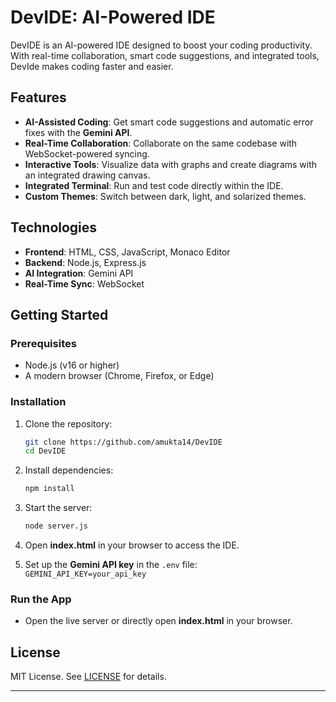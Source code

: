 
# DevIDE: AI-Powered IDE  


DevIDE is an AI-powered IDE designed to boost your coding productivity. With real-time collaboration, smart code suggestions, and integrated tools, DevIde makes coding faster and easier.

## Features  

- **AI-Assisted Coding**: Get smart code suggestions and automatic error fixes with the **Gemini API**.  
- **Real-Time Collaboration**: Collaborate on the same codebase with WebSocket-powered syncing.  
- **Interactive Tools**: Visualize data with graphs and create diagrams with an integrated drawing canvas.  
- **Integrated Terminal**: Run and test code directly within the IDE.  
- **Custom Themes**: Switch between dark, light, and solarized themes.

## Technologies  
- **Frontend**: HTML, CSS, JavaScript, Monaco Editor  
- **Backend**: Node.js, Express.js  
- **AI Integration**: Gemini API  
- **Real-Time Sync**: WebSocket  

## Getting Started  

### Prerequisites  
- Node.js (v16 or higher)  
- A modern browser (Chrome, Firefox, or Edge)

### Installation  
1. Clone the repository:  
   ```sh
   git clone https://github.com/amukta14/DevIDE
   cd DevIDE
   ```

2. Install dependencies:  
   ```sh
   npm install  
   ```

3. Start the server:  
   ```sh
   node server.js  
   ```

4. Open **index.html** in your browser to access the IDE.

5. Set up the **Gemini API key** in the `.env` file:  
   `GEMINI_API_KEY=your_api_key`

### Run the App  
- Open the live server or directly open **index.html** in your browser.

## License  
MIT License. See [LICENSE](https://github.com/amukta14/DevIde/blob/main/LICENSE) for details.

---

